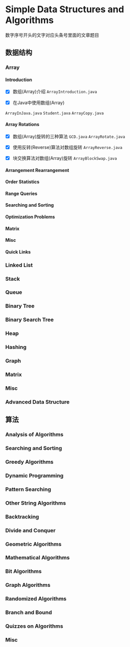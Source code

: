 # Simple Data Structures and Algorithms

数字序号开头的文字对应头条号里面的文章题目

## 数据结构

### Array

#### Introduction

- [x] 数组(Array)介绍 `ArrayIntroduction.java`

- [x] 在Java中使用数组(Array)

`ArrayInJava.java` `Student.java` `ArrayCopy.java`

#### Array Rotations

- [x] 数组(Array)旋转的三种算法 `GCD.java` `ArrayRotate.java`

- [x] 使用反转(Reverse)算法对数组旋转 `ArrayReverse.java`

- [x] 块交换算法对数组(Array)旋转 `ArrayBlockSwap.java`

#### Arrangement Rearrangement

#### Order Statistics

#### Range Queries

#### Searching and Sorting

#### Optimization Problems

#### Matrix

#### Misc

#### Quick Links

### Linked List

### Stack

### Queue

### Binary Tree

### Binary Search Tree

### Heap

### Hashing

### Graph

### Matrix

### Misc

### Advanced Data Structure

## 算法

### Analysis of Algorithms

### Searching and Sorting

### Greedy Algorithms

### Dynamic Programming

### Pattern Searching

### Other String Algorithms

### Backtracking

### Divide and Conquer

### Geometric Algorithms

### Mathematical Algorithms

### Bit Algorithms

### Graph Algorithms

### Randomized Algorithms

### Branch and Bound

### Quizzes on Algorithms

### Misc
